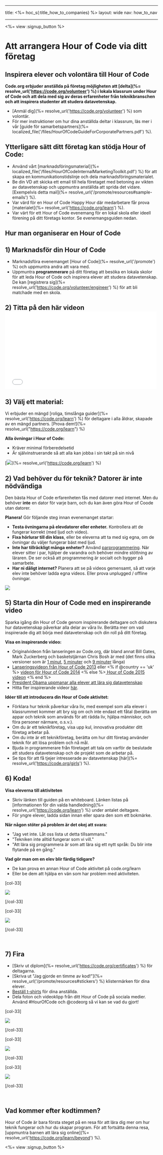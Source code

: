 * * *

title: <%= hoc_s(:title_how_to_companies) %> layout: wide nav: how_to_nav

* * *

<%= view :signup_button %>

# Att arrangera Hour of Code via ditt företag

## Inspirera elever och volontära till Hour of Code

**Code.org erbjuder anställda på företag möjligheten att [delta](%= resolve_url('https://code.org/volunteer') %) i lokala klassrum under Hour of Code och att dela med sig av deras erfarenheter från teknikbranschen och att inspirera studenter att studera datavetenskap.**

  * [Anmäl dig](%= resolve_url('https://code.org/volunteer') %) som volontär.
  * För mer instruktioner om hur dina anställda deltar i klassrum, läs mer i vår [guide för samarbetspartners](%= localized_file('/files/HourOfCodeGuideForCorporatePartners.pdf') %).

## Ytterligare sätt ditt företag kan stödja Hour of Code:

  * Använd vårt [marknadsföringsmaterial](%= localized_file('/files/HourOfCodeInternalMarketingToolkit.pdf') %) för att skapa en kommunikationstidslinje och dela marknadsföringsmaterialet.
  * Be din VD att skicka ett email till hela företaget med betoning av vikten av datavetenskap och uppmuntra anställda att sprida det vidare. [Exempelvis detta mail](%= resolve_url('/promote/resources#sample-emails') %).
  * Var värd för en Hour of Code Happy Hour där medarbetare får prova [materialet](%= resolve_url('https://code.org/learn') %).
  * Var värt för ett Hour of Code evenemang för en lokal skola eller ideell förening på ditt företags kontor. Se evenemangsguiden nedan.

## Hur man organiserar en Hour of Code

## 1) Marknadsför din Hour of Code

  * Marknadsföra evenemanget [Hour of Code](%= resolve_url('/promote') %) och uppmuntra andra att vara med.
  * Uppmuntra **programmerare** på ditt företag att besöka en lokala skolor för att leda Hour of Code och inspirera elever att studera datavetenskap. De kan [registrera sig](%= resolve_url('https://code.org/volunteer/engineer') %) för att bli matchade med en skola.

## 2) Titta på den här videon <iframe width="500" height="255" src="//www.youtube.com/embed/SrnvvWDm73k" frameborder="0" allowfullscreen></iframe>
## 3) Välj ett material:

Vi erbjuder en mängd [roliga, timslånga guider](%= resolve_url('https://code.org/learn') %) för deltagare i alla åldrar, skapade av en mängd partners. [Prova dem!](%= resolve_url("https://code.org/learn") %)

**Alla övningar i Hour of Code:**

  * Kräver minimal förberedelsetid
  * Är självinstruerande så att alla kan jobba i sin takt på sin nivå

[![](/images/fit-700/tutorials.png)](%= resolve_url('https://code.org/learn') %)

## 2) Vad behöver du för teknik? Datorer är inte nödvändiga

Den bästa Hour of Code erfarenheten fås med datorer med internet. Men du behöver **inte** en dator för varje barn, och du kan även göra Hour of Coode utan datorer.

**Planera!** Gör följande steg innan evenemanget startar:

  * **Testa övningarna på elevdatorer eller enheter.** Kontrollera att de fungerar korrekt (med ljud och video).
  * **Fixa hörlurar till din klass**, eller be eleverna att ta med sig egna, om de övningar du väljer fungerar bäst med ljud.
  * **Inte har tillräckligt många enheter?** Använd [parprogrammering](https://www.youtube.com/watch?v=vgkahOzFH2Q). När elever sitter i par, hjälper de varandra och behöver mindre stöttning av läraren. De ser också att programmering är socialt och bygger på samarbete.
  * **Har ni dåligt internet?** Planera att se på videos gemensamt, så att varje elev inte behöver ladda egna videos. Eller prova unplugged / offline övningar.

![](/images/fit-350/group_ipad.jpg)

## 5) Starta din Hour of Code med en inspirerande video

Sparka igång din Hour of Code genom inspirerande deltagare och diskutera hur datavetenskap påverkar alla delar av våra liv. Berätta mer om vad inspirerade dig att börja med datavetenskap och din roll på ditt företag.

**Visa en inspirerande video:**

  * Originalvideon från lanseringen av Code.org, där bland annat Bill Gates, Mark Zuckerberg och basketstjärnan Chris Bosh är med (det finns olika versioner som är [1 minut](https://www.youtube.com/watch?v=qYZF6oIZtfc), [5 minuter](https://www.youtube.com/watch?v=nKIu9yen5nc) och [9 minuter](https://www.youtube.com/watch?v=dU1xS07N-FA) långa)
  * [Lanseringsvideon från Hour of Code 2013](https://www.youtube.com/watch?v=FC5FbmsH4fw) eller <% if @country == 'uk' %> [ videon för Hour of Code 2014](https://www.youtube.com/watch?v=7L97YMYqLHc) <% else %>[ Hour of Code 2015 videon](https://www.youtube.com/watch?v=7L97YMYqLHc) <% end %>
  * [President Obama uppmanar alla elever att lära sig datavetenskap](https://www.youtube.com/watch?v=6XvmhE1J9PY)
  * Hitta fler inspirerande videor [här](https://www.youtube.com/playlist?list=PLzdnOPI1iJNfpD8i4Sx7U0y2MccnrNZuP).

**Idéer till att introducera din Hour of Code aktivitet:**

  * Förklara hur teknik påverkar våra liv, med exempel som alla elever i klassrummet kommer att bry sig om och inte endast ett fåtal (berätta om appar och teknik som används för att rädda liv, hjälpa människor, och föra personer närmare, o.s.v.). 
  * Om du är ett teknikföretag, visa upp kul, innovativa produkter ditt företag arbetar på.
  * Om du inte är ett teknikföretag, berätta om hur ditt företag använder teknik för att lösa problem och nå mål.
  * Bjuda in programmerare från företaget att tala om varför de beslutade att studera datavetenskap och de projekt som de arbetar på.
  * Se tips för att få tjejer intresserade av datavetenskap [här](%= resolve_url('https://code.org/girls') %).

## 6) Koda!

**Visa eleverna till aktiviteten**

  * Skriv länken till guiden på en whiteboard. Länken listas på [informationen för din valda handledning](%= resolve_url('https://code.org/learn') %) under antalet deltagare.
  * För yngre elever, ladda sidan innan eller spara den som ett bokmärke.

**När någon stöter på problem är det okej att svara:**

  * "Jag vet inte. Låt oss lista ut detta tillsammans."
  * "Tekniken inte alltid fungerar som vi vill."
  * "Att lära sig programmera är som att lära sig ett nytt språk: Du blir inte flytande på en gång."

**Vad gör man om en elev blir färdig tidigare?**

  * De kan prova en annan Hour of Code aktivitet på code.org/learn
  * Eller be dem att hjälpa en vän som har problem med aktiviteten.

[col-33]

![](/images/fit-250/highschoolgirls.jpeg)

[/col-33]

[col-33]

![](/images/fit-300/group_ar.jpg)

[/col-33]

<p style="clear:both">
  &nbsp;
</p>

## 7) Fira

  * [Skriv ut diplom](%= resolve_url('https://code.org/certificates') %) för deltagarna.
  * [Skriva ut "Jag gjorde en timme av kod!"](%= resolve_url('/promote/resources#stickers') %) klistermärken för dina elever.
  * [Beställ t-shirts](http://blog.code.org/post/132608499493/hour-of-code-shirts-and-more) för dina anställda.
  * Dela foton och videoklipp från ditt Hour of Code på sociala medier. Använd #HourOfCode och @codeorg så vi kan se vad du gjort!

[col-33]

![](/images/fit-250/celebrate2.jpeg)

[/col-33]

[col-33]

![](/images/fit-260/highlight-certificates.jpg)

[/col-33]

[col-33]

![](/images/fit-300/boy-certificate.jpg)

[/col-33]

<p style="clear:both">
  &nbsp;
</p>

## Vad kommer efter kodtimmen?

Hour of Code är bara första steget på en resa för att lära dig mer om hur teknik fungerar och hur du skapar program. För att fortsätta denna resa, [uppmuntra barnen att lära sig online](%= resolve_url('https://code.org/learn/beyond') %).

<%= view :signup_button %>